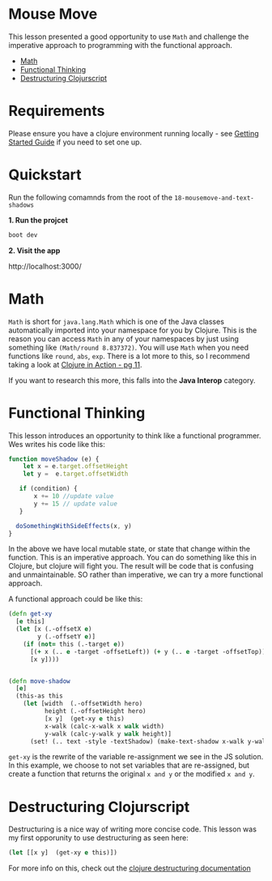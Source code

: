 # Mouse Move

This lesson presented a good opportunity to use `Math` and challenge the imperative approach to programming with the functional approach.

* [Math](#math)
* [Functional Thinking](#functional-thinking)
* [Destructuring Clojurscript](#destructuring-javascript)

# Requirements

Please ensure you have a clojure environment running locally - see [Getting Started Guide](https://github.com/tkjone/clojurescript-30#getting-started) if you need to set one up.


# Quickstart

Run the following comamnds from the root of the `18-mousemove-and-text-shadows`

**1.  Run the projcet**

```bash
boot dev
```

**2.  Visit the app**

http://localhost:3000/


# Math

`Math` is short for `java.lang.Math` which is one of the Java classes automatically imported into your namespace for you by Clojure.  This is the reason you can access `Math` in any of your namespaces by just using something like `(Math/round 8.837372)`.  You will use `Math` when you need functions like `round`, `abs`, `exp`.  There is a lot more to this, so I recommend taking a look at [Clojure in Action - pg 11](https://www.manning.com/books/clojure-in-action-second-edition).

If you want to research this more, this falls into the **Java Interop** category.


# Functional Thinking

This lesson introduces an opportunity to think like a functional programmer.  Wes writes his code like this:

```javascript
function moveShadow (e) {
    let x = e.target.offsetHeight
    let y =  e.target.offsetWidth

   if (condition) {
       x += 10 //update value
       y += 15 // update value
   }

  doSomethingWithSideEffects(x, y)
}
```

In the above we have local mutable state, or state that change within the function.  This is an imperative approach.  You can do something like this in Clojure, but clojure will fight you.  The result will be code that is confusing and unmaintainable.  SO rather than imperative, we can try a more functional approach.

A functional approach could be like this:

```clojure
(defn get-xy
  [e this]
  (let [x (.-offsetX e)
        y (.-offsetY e)]
    (if (not= this (.-target e))
      [(+ x (.. e -target -offsetLeft)) (+ y (.. e -target -offsetTop))]
      [x y])))


(defn move-shadow
  [e]
  (this-as this
    (let [width  (.-offsetWidth hero)
          height (.-offsetHeight hero)
          [x y]  (get-xy e this)
          x-walk (calc-x-walk x walk width)
          y-walk (calc-y-walk y walk height)]
      (set! (.. text -style -textShadow) (make-text-shadow x-walk y-walk)))))
```

`get-xy` is the rewrite of the variable re-assignment we see in the JS solution.  In this example, we choose to not set variables that are re-assigned, but create a function that returns the original `x and y` or the modified `x and y`.


# Destructuring Clojurscript

Destructuring is a nice way of writing more concise code.  This lesson was my first opporunity to use destructuring as seen here:

```clojure
(let [[x y]  (get-xy e this)])
```

For more info on this, check out the [clojure destructuring documentation](https://clojure.org/guides/destructuring)
